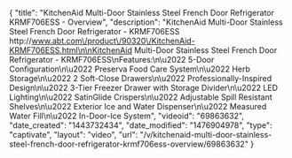 {
    "title": "KitchenAid Multi-Door Stainless Steel French Door Refrigerator KRMF706ESS - Overview",
    "description": "KitchenAid Multi-Door Stainless Steel French Door Refrigerator - KRMF706ESS http:\/\/www.abt.com\/product\/90320\/KitchenAid-KRMF706ESS.html\n\nKitchenAid Multi-Door Stainless Steel French Door Refrigerator - KRMF706ESS\nFeatures:\n\u2022 5-Door Configuration\n\u2022 Preserva Food Care System\n\u2022 Herb Storage\n\u2022 2 Soft-Close Drawers\n\u2022 Professionally-Inspired Design\n\u2022 3-Tier Freezer Drawer with Storage Divider\n\u2022 LED Lighting\n\u2022 SatinGlide Crispers\n\u2022 Adjustable Spill Resistant Shelves\n\u2022 Exterior Ice and Water Dispenser\n\u2022 Measured Water Fill\n\u2022 In-Door-Ice System",
    "videoid": "69863632",
    "date_created": "1443732434",
    "date_modified": "1476904978",
    "type": "captivate",
    "layout": "video",
    "url": "\/v\/kitchenaid-multi-door-stainless-steel-french-door-refrigerator-krmf706ess-overview\/69863632"
}